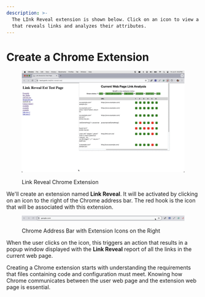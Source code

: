 ```yaml
---
description: >-
  The LInk Reveal extension is shown below. Click on an icon to view a report
  that reveals links and analyzes their attributes.
---
```


# Create a Chrome Extension

<figure><img src="../.gitbook/assets/link-report.gif" alt=""><figcaption><p>Link Reveal Chrome Extension</p></figcaption></figure>

We'll create an extension named **Link Reveal**.  It will be activated by clicking on an icon to the right of the Chrome address bar.  The red hook is the icon that will be associated with this extension.

<div data-full-width="false">

<figure><img src="../.gitbook/assets/chrome address bar.png" alt=""><figcaption><p>Chrome Address Bar with Extension Icons on the Right</p></figcaption></figure>

</div>

When the user clicks on the icon, this triggers an action that results in a popup window displayed with the **Link Reveal** report of all the links in the current web page.

Creating a Chrome extension starts with understanding the requirements that files containing code and configuration must meet.  Knowing how Chrome communicates between the user web page and the extension web page is essential. &#x20;
